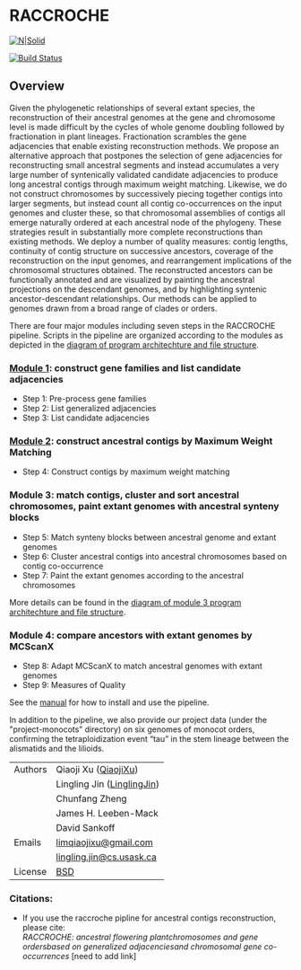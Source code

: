 # RACCROCHE

[![N|Solid](https://cldup.com/dTxpPi9lDf.thumb.png)](https://nodesource.com/products/nsolid)

[![Build Status](https://travis-ci.org/joemccann/dillinger.svg?branch=master)](https://travis-ci.org/joemccann/dillinger)

## Overview

Given the phylogenetic relationships of several extant species, the reconstruction of their ancestral genomes at the gene and chromosome level is made difficult by the cycles of whole genome doubling followed by fractionation in plant lineages. Fractionation scrambles the gene adjacencies that enable existing reconstruction methods. We propose an alternative approach that postpones the selection of gene adjacencies for reconstructing small ancestral segments and instead accumulates a very large number of syntenically validated candidate adjacencies to produce long ancestral contigs through maximum weight matching. Likewise, we do not construct chromosomes by successively piecing together contigs into larger segments, but instead count all contig co-occurrences on the input genomes and cluster these, so that chromosomal assemblies of contigs all emerge naturally ordered at each ancestral node of the phylogeny. These strategies result in substantially more complete reconstructions than existing methods. We deploy a number of quality measures: contig lengths, continuity of contig structure on successive ancestors, coverage of the reconstruction on the input genomes, and rearrangement implications of the chromosomal structures obtained. The reconstructed ancestors can be functionally annotated and are visualized by painting the ancestral projections on the descendant genomes, and by highlighting syntenic ancestor-descendant relationships. Our methods can be applied to genomes drawn from a broad range of clades or orders.

There are four major modules including seven steps in the RACCROCHE pipeline. Scripts in the pipeline are organized according to the modules as depicted in the [diagram of program architechture and file structure](./documentation/program-vs-file-structure.svg).
  
  ### [Module 1](./raccroche/module1/manual1.md): construct gene families and list candidate adjacencies
  - Step 1: Pre-process gene families
  - Step 2: List generalized adjacencies
  - Step 3: List candidate adjacencies
  
  ### [Module 2](./raccroche/module2/manual2.md): construct ancestral contigs by Maximum Weight Matching
  - Step 4: Construct contigs by maximum weight matching
  
  ### Module 3: match contigs, cluster and sort ancestral chromosomes, paint extant genomes with ancestral synteny blocks
  - Step 5: Match synteny blocks between ancestral genome and extant genomes
  - Step 6: Cluster ancestral contigs into ancestral chromosomes based on contig co-occurrence
  - Step 7: Paint the extant genomes according to the ancestral chromosomes
  
  More details can be found in the [diagram of module 3 program architechture and file structure](./documentation/Module3-structure.svg).
  
  ### Module 4: compare ancestors with extant genomes by MCScanX 
  - Step 8: Adapt MCScanX to match ancestral genomes with extant genomes
  - Step 9: Measures of Quality

See the [manual](./documentation/manual.md) for how to install and use the pipeline.

In addition to the pipeline, we also provide our project data (under the "project-monocots" directory) on six genomes of monocot orders, confirming the tetraploidization event “tau” in the stem lineage between the alismatids and the lilioids. 

|  |  |
| ------ | ------ |
|Authors | Qiaoji Xu ([QiaojiXu]) |
|  | Lingling Jin ([LinglingJin]) |
|  | Chunfang Zheng |
|  | James H. Leeben-Mack |
|  | David Sankoff |
| Emails | limqiaojixu@gmail.com|
|  | lingling.jin@cs.usask.ca |
| License | [BSD] |

### Citations:   
  - If you use the raccroche pipline for ancestral contigs reconstruction, please cite:   
*RACCROCHE: ancestral flowering plantchromosomes and gene ordersbased on generalized adjacenciesand chromosomal gene co-occurrences* [need to add link]  


   [QiaojiXu]: <https://github.com/Qiaojilim>
   [LinglingJIn]: <https://github.com/jin-repo/RACCROCHE>
   [BSD]: <https://en.wikipedia.org/wiki/BSD_licenses>





